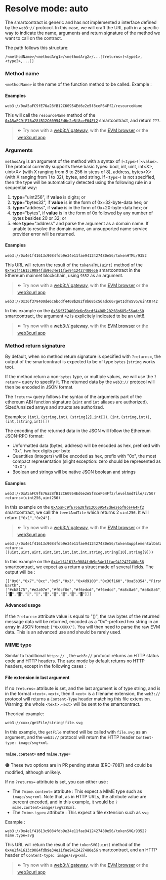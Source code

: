# Resolve mode: auto

The smartcontract is generic and has not implemented a interface defined by the ``web3://`` protocol. In this case, we will craft the URL path in a specific way to indicate the name, arguments and return signature of the method we want to call on the contract.

The path follows this structure:

```
/<methodName>/<methodArg1>/<methodArg2>/...[?returns=(<type1>,<type2>,...)]
```

### Method name

``<methodName>`` is the name of the function method to be called. Example : 

#### Examples

```
web3://0xA5aFC9fE76a28fB12C60954Ed6e2e5f8ceF64Ff2/resourceName
```

This will call the ``resourceName`` method of the [``0xA5aFC9fE76a28fB12C60954Ed6e2e5f8ceF64Ff2``](https://etherscan.io/address/0xA5aFC9fE76a28fB12C60954Ed6e2e5f8ceF64Ff2) smartcontract, and return ``???``.

> ⏩ Try now with a [web3:// gateway](https://0xA5aFC9fE76a28fB12C60954Ed6e2e5f8ceF64Ff2.w3eth.io/resourceName), with the [EVM browser](https://github.com/nand2/ethereum-browser) or the [web3curl app](https://github.com/web3-protocol/web3curl-js)


### Arguments


``methodArg`` is an argument of the method with a syntax of ``[<type>!]<value>``. The protocol currently supports these basic types: bool, int, uint, int&lt;X&gt;, uint&lt;X&gt; (with X ranging from 8 to 256 in steps of 8), address, bytes&lt;X&gt; (with X ranging from 1 to 32), bytes, and string. If ``<type>!`` is not specified, then the type will be automatically detected using the following rule in a sequential way:

  1. **type**="uint256", if **value** is digits; or
  2. **type**="bytes32", if **value** is in the form of 0x+32-byte-data hex; or
  3. **type**="address", if **value** is in the form of 0x+20-byte-data hex; or
  4. **type**="bytes", if **value** is in the form of 0x followed by any number of bytes besides 20 or 32; or
  5. else **type**="address" and parse the argument as a domain name. If unable to resolve the domain name, an unsupported name service provider error will be returned. 

#### Examples

```
web3://0x4e1f41613c9084fdb9e34e11fae9412427480e56/tokenHTML/9352
```

This URL will return the result of the ``tokenHTML(uint)`` method of the [``0x4e1f41613c9084fdb9e34e11fae9412427480e56``](https://etherscan.io/address/0x4e1f41613c9084fdb9e34e11fae9412427480e56) smartcontract in the Ethereum mainnet blockchain, using ``9352`` as an argument.

> ⏩ Try now with a [web3:// gateway](https://0x4e1f41613c9084fdb9e34e11fae9412427480e56.w3eth.io/tokenHTML/9352), with the [EVM browser](https://github.com/nand2/ethereum-browser) or the [web3curl app](https://github.com/web3-protocol/web3curl-js)


```
web3://0x36f379400de6c6bcdf4408b282f8b685c56adc60/getIdToSVG/uint8!42
```

In this example on the [``0x36f379400de6c6bcdf4408b282f8b685c56adc60``](https://etherscan.io/address/0x36f379400de6c6bcdf4408b282f8b685c56adc60) smartcontract, the argument ``42`` is explicitely indicated to be an uint8.

> ⏩ Try now with a [web3:// gateway](https://0x36f379400de6c6bcdf4408b282f8b685c56adc60.w3eth.io/getIdToSVG/uint8!42), with the [EVM browser](https://github.com/nand2/ethereum-browser) or the [web3curl app](https://github.com/web3-protocol/web3curl-js)



### Method return signature

By default, when no method return signature is specified with ``?returns=``, the output of the smartcontract is expected to be of type ``bytes`` (``string`` works too).

If the method return a non-``bytes`` type, or multiple values, we will use the ``?return=`` query to specify it. The returned data by the ``web3://`` protocol will then be encoded in JSON format.

The ``?return=`` query follows the syntax of the arguments part of the ethereum ABI function signature (``uint`` and ``int`` aliases are authorized). Sized/unsized arrays and structs are authorized.

Examples: ``(int)``, ``(string,int)``, ``(string[2],int[])``, ``(int,(string,int))``, ``(int,(string,int)[])``

The encoding of the returned data in the JSON will follow the Ethereum JSON-RPC format:
- Unformatted data (bytes, address) will be encoded as hex, prefixed with "0x", two hex digits per byte
- Quantities (integers) will be encoded as hex, prefix with "0x", the most compact representation (slight exception: zero should be represented as "0x0")
- Boolean and strings will be native JSON boolean and strings

#### Examples

```
web3://0xA5aFC9fE76a28fB12C60954Ed6e2e5f8ceF64Ff2/levelAndTile/2/50?returns=(uint256,uint256)
```

In this example on the [``0xA5aFC9fE76a28fB12C60954Ed6e2e5f8ceF64Ff2``](https://etherscan.io/address/0xA5aFC9fE76a28fB12C60954Ed6e2e5f8ceF64Ff2) smartcontract, we call the ``levelAndTile`` which returns 2 ``uint256``. It will return ``["0x1","0x24"]``.

> ⏩ Try now with a [web3:// gateway](https://0xA5aFC9fE76a28fB12C60954Ed6e2e5f8ceF64Ff2.w3eth.io/levelAndTile/2/50?returns=(uint256,uint256)), with the [EVM browser](https://github.com/nand2/ethereum-browser) or the [web3curl app](https://github.com/web3-protocol/web3curl-js)


```
web3://0x4e1f41613c9084fdb9e34e11fae9412427480e56/tokenSupplementalData/9352?returns=((uint,uint,uint,uint,int,int,int,int,string,string[10],string[9]))
```

In this example on the [``0x4e1f41613c9084fdb9e34e11fae9412427480e56``](https://etherscan.io/address/0x4e1f41613c9084fdb9e34e11fae9412427480e56) smartcontract, we expect as a return a struct made of several fields. The output will be : 

```
[["0x0","0x7","0xc","0x5","0x3","0x4d9100","0x36f160","0xa5b354","First Earth",["#cb8175","#e2a97e","#f0cf8e","#f6edcd","#f6edcd","#a8c8a6","#a8c8a6","#6d8d8a","#655057","#32282b"],["█","▓","░","░","▒","▒","▒","▒","▓"]]]
```

#### Advanced usage

If the ``?returns=`` attribute value is equal to "()", the raw bytes of the returned message data will be returned, encoded as a "0x"-prefixed hex string in an array in JSON format: ``["0xXXXXX"]``. You will then need to parse the raw EVM data. This is an advanced use and should be rarely used.


### MIME type

Similar to traditional ``https:// ``, the ``web3://`` protocol returns an HTTP status code and HTTP headers. The ``auto`` mode by default returns no HTTP headers, except in the following cases :

#### File extension in last argument

If no ``?returns=`` attribute is set, and the last argument is of type string, and is in the format ``<text>.<ext>``, then if ``<ext>`` is a filename extension, the ``web3://`` protocol will returns a ``Content-Type`` header matching this file extension. Warning: the whole ``<text>.<ext>`` will be sent to the smartcontract.

Theorical example: 


```
web3://xxxx/getFile/string!file.svg
```

In this example, the ``getFile`` method will be called with ``file.svg`` as an argument, and the ``web3://`` protocol will return the HTTP header ``Content-type: image/svg+xml``.

#### ``?mime.content=`` and ``?mime.type=``

🟠 These two options are in PR pending status (ERC-7087) and could be modified, although unlikely.

If no ``?returns=`` attribute is set, you can either use :

- The ``?mime.content=`` attribute : This expect a MIME type such as ``image/svg+xml``. Note that, as in HTTP URLs, the attribute value are percent encoded, and in this example, it would be ``?mime.content=image/svg%2Bxml``.
- The ``?mime.type=`` attribute : This expect a file extension such as ``svg``

Example : 

```
web3://0x4e1f41613c9084fdb9e34e11fae9412427480e56/tokenSVG/9352?mime.type=svg
```

This URL will return the result of the ``tokenSVG(uint)`` method of the [``0x4e1f41613c9084fdb9e34e11fae9412427480e56``](https://etherscan.io/address/0x4e1f41613c9084fdb9e34e11fae9412427480e56) smartcontract, and an HTTP header of ``Content-type: image/svg+xml``.

> ⏩ Try now with a [web3:// gateway](https://0x4e1f41613c9084fdb9e34e11fae9412427480e56.w3eth.io/tokenSVG/9352?mime.type=svg), with the [EVM browser](https://github.com/nand2/ethereum-browser) or the [web3curl app](https://github.com/web3-protocol/web3curl-js)
